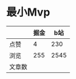 # 最小Mvp

|        | 掘金 | b站  |
| ------ | ---- | ---- |
| 点赞   | 4    |  230   |
| 浏览   | 255    |  2545    |
| 文章数 |     |     |

